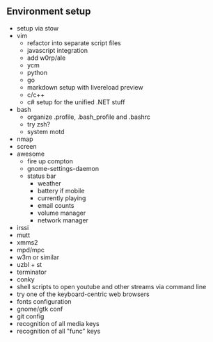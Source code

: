 ## Environment setup

* setup via stow
* vim
  * refactor into separate script files
  * javascript integration
  * add w0rp/ale
  * ycm
  * python
  * go 
  * markdown setup with livereload preview
  * c/c++
  * c# setup for the unified .NET stuff
* bash
  * organize .profile, .bash_profile and .bashrc
  * try zsh?
  * system motd 
* nmap
* screen
* awesome
  * fire up compton
  * gnome-settings-daemon
  * status bar
    * weather
    * battery if mobile
    * currently playing
    * email counts
    * volume manager
    * network manager
* irssi
* mutt
* xmms2
* mpd/mpc
* w3m or similar
* uzbl + st 
* terminator
* conky
* shell scripts to open youtube and other streams via command line
* try one of the keyboard-centric web browsers
* fonts configuration
* gnome/gtk conf
* git config
* recognition of all media keys
* recognition of all "func" keys
